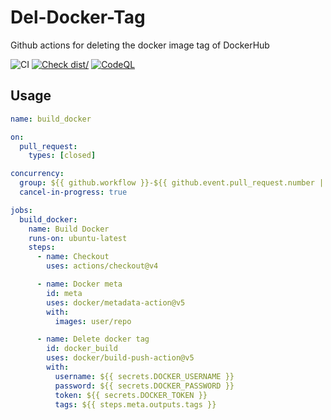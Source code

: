 # Del-Docker-Tag

Github actions for deleting the docker image tag of DockerHub

![CI](https://github.com/actions/typescript-action/actions/workflows/ci.yml/badge.svg)
[![Check dist/](https://github.com/actions/typescript-action/actions/workflows/check-dist.yml/badge.svg)](https://github.com/actions/typescript-action/actions/workflows/check-dist.yml)
[![CodeQL](https://github.com/actions/typescript-action/actions/workflows/codeql-analysis.yml/badge.svg)](https://github.com/actions/typescript-action/actions/workflows/codeql-analysis.yml)

## Usage

```yml
name: build_docker

on:
  pull_request:
    types: [closed]

concurrency:
  group: ${{ github.workflow }}-${{ github.event.pull_request.number || github.ref }}
  cancel-in-progress: true

jobs:
  build_docker:
    name: Build Docker
    runs-on: ubuntu-latest
    steps:
      - name: Checkout
        uses: actions/checkout@v4

      - name: Docker meta
        id: meta
        uses: docker/metadata-action@v5
        with:
          images: user/repo

      - name: Delete docker tag
        id: docker_build
        uses: docker/build-push-action@v5
        with:
          username: ${{ secrets.DOCKER_USERNAME }}
          password: ${{ secrets.DOCKER_PASSWORD }}
          token: ${{ secrets.DOCKER_TOKEN }}
          tags: ${{ steps.meta.outputs.tags }}
```